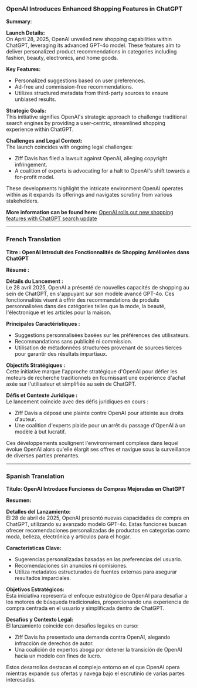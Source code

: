 ### OpenAI Introduces Enhanced Shopping Features in ChatGPT

**Summary**:

**Launch Details:**  
On April 28, 2025, OpenAI unveiled new shopping capabilities within ChatGPT, leveraging its advanced GPT-4o model. These features aim to deliver personalized product recommendations in categories including fashion, beauty, electronics, and home goods.

**Key Features:**
- Personalized suggestions based on user preferences.
- Ad-free and commission-free recommendations.
- Utilizes structured metadata from third-party sources to ensure unbiased results.

**Strategic Goals:**  
This initiative signifies OpenAI's strategic approach to challenge traditional search engines by providing a user-centric, streamlined shopping experience within ChatGPT.

**Challenges and Legal Context:**  
The launch coincides with ongoing legal challenges:
- Ziff Davis has filed a lawsuit against OpenAI, alleging copyright infringement.
- A coalition of experts is advocating for a halt to OpenAI's shift towards a for-profit model.

These developments highlight the intricate environment OpenAI operates within as it expands its offerings and navigates scrutiny from various stakeholders.

**More information can be found here:** [OpenAI rolls out new shopping features with ChatGPT search update](https://www.reuters.com/business/media-telecom/openai-rolls-out-new-shopping-features-with-chatgpt-search-update-2025-04-28/?utm_source=openai)

---

### French Translation

**Titre : OpenAI Introduit des Fonctionnalités de Shopping Améliorées dans ChatGPT**

**Résumé :**

**Détails du Lancement :**  
Le 28 avril 2025, OpenAI a présenté de nouvelles capacités de shopping au sein de ChatGPT, en s'appuyant sur son modèle avancé GPT-4o. Ces fonctionnalités visent à offrir des recommandations de produits personnalisées dans des catégories telles que la mode, la beauté, l'électronique et les articles pour la maison.

**Principales Caractéristiques :**
- Suggestions personnalisées basées sur les préférences des utilisateurs.
- Recommandations sans publicité ni commission.
- Utilisation de métadonnées structurées provenant de sources tierces pour garantir des résultats impartiaux.

**Objectifs Stratégiques :**  
Cette initiative marque l'approche stratégique d'OpenAI pour défier les moteurs de recherche traditionnels en fournissant une expérience d'achat axée sur l'utilisateur et simplifiée au sein de ChatGPT.

**Défis et Contexte Juridique :**  
Le lancement coïncide avec des défis juridiques en cours :
- Ziff Davis a déposé une plainte contre OpenAI pour atteinte aux droits d'auteur.
- Une coalition d'experts plaide pour un arrêt du passage d'OpenAI à un modèle à but lucratif.

Ces développements soulignent l'environnement complexe dans lequel évolue OpenAI alors qu'elle élargit ses offres et navigue sous la surveillance de diverses parties prenantes.

---

### Spanish Translation

**Título: OpenAI Introduce Funciones de Compras Mejoradas en ChatGPT**

**Resumen:**

**Detalles del Lanzamiento:**  
El 28 de abril de 2025, OpenAI presentó nuevas capacidades de compra en ChatGPT, utilizando su avanzado modelo GPT-4o. Estas funciones buscan ofrecer recomendaciones personalizadas de productos en categorías como moda, belleza, electrónica y artículos para el hogar.

**Características Clave:**
- Sugerencias personalizadas basadas en las preferencias del usuario.
- Recomendaciones sin anuncios ni comisiones.
- Utiliza metadatos estructurados de fuentes externas para asegurar resultados imparciales.

**Objetivos Estratégicos:**  
Esta iniciativa representa el enfoque estratégico de OpenAI para desafiar a los motores de búsqueda tradicionales, proporcionando una experiencia de compra centrada en el usuario y simplificada dentro de ChatGPT.

**Desafíos y Contexto Legal:**  
El lanzamiento coincide con desafíos legales en curso:
- Ziff Davis ha presentado una demanda contra OpenAI, alegando infracción de derechos de autor.
- Una coalición de expertos aboga por detener la transición de OpenAI hacia un modelo con fines de lucro.

Estos desarrollos destacan el complejo entorno en el que OpenAI opera mientras expande sus ofertas y navega bajo el escrutinio de varias partes interesadas.